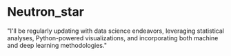 # Neutron_star
"I'll be regularly updating with data science endeavors, leveraging statistical analyses, Python-powered visualizations, and incorporating both machine and deep learning methodologies."
